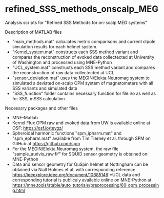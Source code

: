 # refined_SSS_methods_onscalp_MEG
Analysis scripts for "Refined SSS Methods for on-scalp MEG systems"

Description of MATLAB files
* "main_methods.mat" calculates metric comparisons and current dipole simulation results for each helmet system. 
* "Kernel_system.mat" constructs each SSS method variant and compares the reconstruction of evoked data collectected at University of Washington and processed using MNE-Python
* "UCL_system.mat" constructs each SSS method variant and compares the reconstruction of raw data collectected at UCL
* "sensor_deviation.mat" uses the MEGIN/Elekta Neuromag system to simulated a deviated on-scalp OPM system of magnetometers with all SSS variants and simulated data
* "SSS_function" folder contains necessary function for file i/o as well as for SSS, mSSS calculation

Necessary packages and other files
* MNE-Matlab
* Kernel Flux OPM raw and evoked data from UW is available online at OSF: https://osf.io/teygz/
* Spheroidal harmonic functions "spm_ipharm.mat" and "spm_epharm.mat" available from Tim Tierney et al. through SPM on GitHub at https://github.com/spm
* For the MEGIN/Elekta Neuromag system, the raw file "sample_audvis_raw.fif" for SQUID sensor geometry is obtained on MNE-Python
* Data and sensor geometry for QuSpin helmet at Nottingham can be obtained via Niall Holmes et al. with corresponding reference https://ieeexplore.ieee.org/document/10685146
*UCL data and corresponding tutorial is publicaly available online on MNE-Python at https://mne.tools/stable/auto_tutorials/preprocessing/80_opm_processing.html

